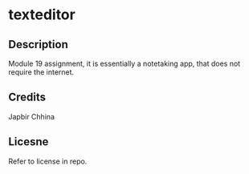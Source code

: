 # texteditor

## Description
Module 19 assignment, it is essentially a notetaking app, that does not require the internet. 

## Credits
Japbir Chhina

## Licesne
Refer to license in repo.
